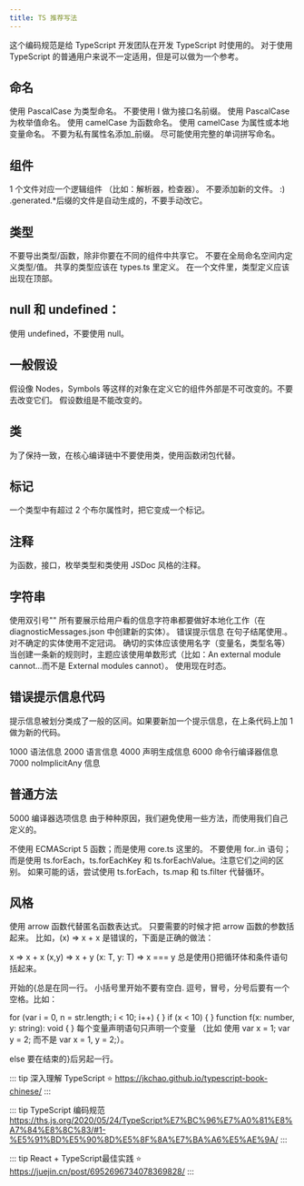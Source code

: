 ```yaml
---
title: TS 推荐写法
---
```


这个编码规范是给 TypeScript 开发团队在开发 TypeScript 时使用的。 对于使用 TypeScript 的普通用户来说不一定适用，但是可以做为一个参考。

## 命名

使用 PascalCase 为类型命名。
不要使用 I 做为接口名前缀。
使用 PascalCase 为枚举值命名。
使用 camelCase 为函数命名。
使用 camelCase 为属性或本地变量命名。
不要为私有属性名添加\_前缀。
尽可能使用完整的单词拼写命名。

## 组件

1 个文件对应一个逻辑组件 （比如：解析器，检查器）。
不要添加新的文件。 :)
.generated.\*后缀的文件是自动生成的，不要手动改它。

## 类型

不要导出类型/函数，除非你要在不同的组件中共享它。
不要在全局命名空间内定义类型/值。
共享的类型应该在 types.ts 里定义。
在一个文件里，类型定义应该出现在顶部。

## null 和 undefined：

使用 undefined，不要使用 null。

## 一般假设

假设像 Nodes，Symbols 等这样的对象在定义它的组件外部是不可改变的。不要去改变它们。
假设数组是不能改变的。

## 类

为了保持一致，在核心编译链中不要使用类，使用函数闭包代替。

## 标记

一个类型中有超过 2 个布尔属性时，把它变成一个标记。

## 注释

为函数，接口，枚举类型和类使用 JSDoc 风格的注释。

## 字符串

使用双引号""
所有要展示给用户看的信息字符串都要做好本地化工作（在 diagnosticMessages.json 中创建新的实体）。
错误提示信息
在句子结尾使用.。
对不确定的实体使用不定冠词。
确切的实体应该使用名字（变量名，类型名等）
当创建一条新的规则时，主题应该使用单数形式（比如：An external module cannot...而不是 External modules cannot）。
使用现在时态。

## 错误提示信息代码

提示信息被划分类成了一般的区间。如果要新加一个提示信息，在上条代码上加 1 做为新的代码。

1000 语法信息
2000 语言信息
4000 声明生成信息
6000 命令行编译器信息
7000 noImplicitAny 信息

## 普通方法

5000 编译器选项信息
由于种种原因，我们避免使用一些方法，而使用我们自己定义的。

不使用 ECMAScript 5 函数；而是使用 core.ts 这里的。
不要使用 for..in 语句；而是使用 ts.forEach，ts.forEachKey 和 ts.forEachValue。注意它们之间的区别。
如果可能的话，尝试使用 ts.forEach，ts.map 和 ts.filter 代替循环。

## 风格

使用 arrow 函数代替匿名函数表达式。
只要需要的时候才把 arrow 函数的参数括起来。
比如，(x) => x + x 是错误的，下面是正确的做法：

x => x + x
(x,y) => x + y
<T>(x: T, y: T) => x === y
总是使用{}把循环体和条件语句括起来。

开始的{总是在同一行。
小括号里开始不要有空白.
逗号，冒号，分号后要有一个空格。比如：

for (var i = 0, n = str.length; i < 10; i++) { }
if (x < 10) { }
function f(x: number, y: string): void { }
每个变量声明语句只声明一个变量
（比如 使用 var x = 1; var y = 2; 而不是 var x = 1, y = 2;）。

else 要在结束的}后另起一行。

::: tip
深入理解 TypeScript ⭐️
<https://jkchao.github.io/typescript-book-chinese/>
:::

::: tip
TypeScript 编码规范
<https://ths.js.org/2020/05/24/TypeScript%E7%BC%96%E7%A0%81%E8%A7%84%E8%8C%83/#1-%E5%91%BD%E5%90%8D%E5%8F%8A%E7%BA%A6%E5%AE%9A/>
:::

::: tip
React + TypeScript最佳实践 ⭐️
<https://juejin.cn/post/6952696734078369828/>
:::
